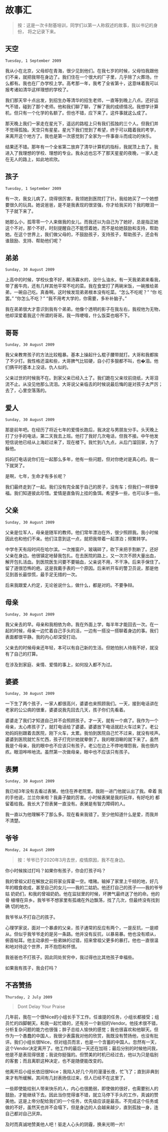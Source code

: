 # 故事汇

> 按：这是一次卡耐基培训，同学们以第一人称叙述的故事，我以书记的身份，
> 将之记录下来。

## 天空

`Tuesday, 1 September 2009`

我从小在北京，父母却在青海，很少见到他们。在我七岁的时候，父母怕我跟他
们不亲，就把我带在身边了。我们住在一个很大的厂子里，几乎除了火葬场，什
么都有。我也在厂办学校上学。高考那一年，我考了全省第十，这意味着我可以
报考诸如清华这样理想的学校了。

我们那天早十点出发，到招生办等清华的招生老师，一直等到晚上八点。还好运
气不错，碰到了那个老师。他和我们聊了聊，了解了我的成绩情况。我想学计算
机，但只有一个化学的名额了。但也不错，应下来了。这件事就这么成了。

那天晚上我们一家走在星光下，遥远的路程上只有我们孤独的三个人。但我们并
不觉得孤独。天空只有星星。星光下我们觉到了希望，终于可以籍着我的考学，
来离开这个地方了。我也是第一次感觉到了全家为一件事奋斗而成功的快乐。

结果还不错。那年有一个全省第二放弃了清华计算机的指标，我就顶上去了。我
进入了我理想的学校、理想的专业。我永远也忘不了那天星星的夜晚，一家人走
在无人的路上，如此地欢欣。

## 孩子

`Tuesday, 1 September 2009`

有一次，我女儿病了。烧得很厉害，我领她到医院打了针。我给她买了一个她想
要很久的玩具。她说爸爸，是不是我表现的很坚强，你才给我买的？我的眼泪一
下子就下来了。

她那么小，孤零零一个人来做我的女儿。而我还以为自己为了她好，总是指正她
这个不对，那个不好，时刻提醒自己不能惯着她，而不是给她鼓励和支持，帮助
她。在这个世界上，我们做父母的，不鼓励孩子，支持孩子，帮助孩子，还会有
谁鼓励、支持、帮助他们呢？

## 弟弟
`Sunday, 30 August 2009`

上高中的时候，学校伙食不好，稀汤寡水的，没什么油水。有一天我弟弟来看我，
带了酱牛肉，还有几样其他平常不吃的菜。我在食堂打了两碗米饭，一碗推给弟
弟，一碗自己吃。真香啊。这时候发现弟弟根本没有吃菜。“怎么不吃呢？” “你
吃罢。” “你怎么不吃？” “我不用考大学的，你需要，多补补脑子。”

我在弟弟很大才意识到我有个弟弟。他像个透明的影子在我左右，我视他为无物，
他却深爱着我这个所谓的哥哥。我一阵哽噎，什么饭菜也咽不下。

## 哥哥

`Sunday, 30 August 2009`

我父亲教育孩子的方法比较粗暴。基本上操起什么棍子腰带就打。大哥和我都挨
了不少打。我性格还温和些，大哥脾气比较硬，自小打多狠都不叫，也�泪。他
们俩平时基本上没话，仇人似的。

父亲过世的时候我不在。到家父亲已经入土了。我们跪在父亲坟前烧纸，大哥泪
流不止。从没见他那么流泪。大哥说父亲临去的时候说最后悔的是对孩子太严厉；
去了，心里空落落的。

## 爱人

`Sunday, 30 August 2009`

那是前年吧。在经历了将近七年的爱情长跑后，我决定与男朋友分手。头天晚上
打了分手的电话，第二天我去上班。他打了我好几次电话，但我不接。中午他发
短信说他已经从上海赶过来了，现在楼下。我忙到八九点，从后门溜回家，为了
躲他。

妈妈打电话说你们在一起那么多年，他有一些问题，但对你绝对是真心的。我一
下就哭了。

是啊，七年，生命才有多长呢？

我们最终走到了一起。我们没有完全属于自己的房子，没有车；但我们一样很幸
福。我们知道彼此珍惜。爱情是直鱼钩上挂的鱼饵。希望多一些，也可以多一些。

## 父亲

`Sunday, 30 August 2009`

父亲是位军人，母亲是随军的教师。他们常年漂泊在外，很少照顾我。我小时候
因此也和他们不亲。他们注意到这一点，就把我带着一起漂泊；频繁转学。

中学冬天有段时间在哈尔滨。一次推窗户，玻璃碎了，砍下来把手割断了。还好
父亲在身边。他很镇定地替我包扎。在去医院的路上，又一次次不顾大量出血，
解开包扎活血。到医院医生问要不要输血，父亲说不用，不干净。后来手保住了。
留了道很恐怖的疤。这是我戴手表的一个原因。后来听开车的警卫员说，那是他
见到首长最惊慌，最手足无措的一次。

后来我跟爱人约定，无论爸说什么，做什么，都是对的。不要争辩。

## 母亲

`Sunday, 30 August 2009`

我父亲去的早。母亲和我相依为命。我在外面上学，每半年才能回去一次。在一
起的时候，母亲一边忙着自己手头的活，一边有一搭没一搭聊着身边的事。我们
表面都很平静。我的内心却深受打动。

父亲去的时候母亲还年轻，本可以有自己新的生活。但她怕别人待我不好，就没
有了自己的打算。

在涉及到家庭、亲情、爱情的事上，如何投入都不为过。

## 婆婆

`Sunday, 30 August 2009`

一下生了两个孩子，一家人都很高兴，婆婆也来照顾我们。一天，接到电话讲在
老家的公公病的很重，婆婆说我先回去几天，孩子你们先看着。

婆婆走了我们才知道自己并不会照顾孩子。才一天，就有一个病了。我作为一个
母亲，太心疼孩子了，就打电话给了婆婆。婆婆放下电话就赶火车过来了。老公
劝妈妈别跟着去医院，刚下火车，太累。我怕到医院自己忙不过来，就没有吱声。
婆婆到医院就忙东忙西，孩子打完针她就晕倒了。我的眼泪唰的就下来了。虽然
我是个母亲，我的眼中也不应该只有孩子。老公在边上不停地埋怨我，我也很内
疚。眼泪哗哗地流。虽然第一次做母亲，眼中也不应该只有孩子。

## 表舅

`Sunday, 30 August 2009`

我已经3年没有去看过表舅。他住在养老院里。我刚一进门他就认出了我。牵着
我的手他说，兰兰你来啦？我鼻子酸的厉害。小时候表舅是我的玩伴，有好吃的
都留着给我。我长大了但表舅一直没有。表舅是有智力障碍的人。

我一直以为他理解不了那么多。现在看来我错了。至少他知道什么是爱，而我并
不清楚。

## 爷爷
`Monday, 24 August 2009`
>
> 按：爷爷已于2020年3月去世，疫情原因，我不在身边。
>

你小时候挨过打吗？如果你有孩子，你会打孩子吗？

我的曾祖父赶在解放之前将家业挥霍一空。嗜赌。输掉了家里上千倾的地，好几
年的粮食收成，甚至自己的女儿――我的二姑奶。他还打自己的孩子――我的爷爷姑
奶奶们，和我的曾祖奶奶。他在监狱里的时候，坏脾气最终送了他的命。他的骨
植埋在异乡。我爷爷不想家里有孤魂在外边飘荡，找了几次，但最终没有找到确
切的地方。

我爷爷从不打自己的孩子。

心理学家说，面对一个暴虐的父亲，孩子通常的反应有两个，一是反抗，一是顺
从。但似乎我爷爷走的是另一条路。他并没有反抗，以暴易暴。他也没有顺从，
俯首帖耳。他主动承担一些弟妹的过错，招来曾祖父更多的暴打。他也一直很温
和地对待这个世界，并不抱怨和怀恨。

我爸爸也不打孩子。因此同处贫穷中，我过得也比其他孩子幸福些。

如果我有孩子，我会打吗？

## 不吝赞扬

`Thursday, 2 July 2009`

> Dont Delay Your Praise

几年前，我在一个很Nice的小组长手下工作。任谁提的任务，小组长都接受；组
员忙的四脚朝天。和我一起忙碌的，还有另一个新招的Vendor。他技术很不错，
分析复杂问题的能力也很强；胖子总给人愉快的感觉；我也很喜欢和他聊天。但
作为一个愚蠢的中国人，我很少表露我对他的欣赏，我既没有赞扬他，也没有批
评。我们小组长很Nice，但对组员而言，也是一个含蓄的中国人。忽然有一天，
这个Vendor决定离开了。他工作的最后一天还在加班；最后分别的时候他问我，
他是不是表现得很差；我说你挺强的。但赞美的时机已经过去，他以为只是临别
的客套；而且离职这种决定，也不是随便能改变的。

他离开后小组长依旧很Nice；我陷入好几个月的漫漫长夜，忙飞了；直到非典到
来才有所缓解。其间有几封表扬信过来，但人已经不在这里了。

一些即使能给别人带来快乐的人，内心也很脆弱，即使做的很好，也需要别人的
鼓励，才能继续下去。因此当你觉得谁不错，就立马停下手头的工作，真诚的赞
美他。这是上帝分配给我们的一个任务，优先级应该是最高。不完成这个任务或
做的不好，虽然天也并不会塌下，但是身边的人会越来越少，直到孤独一身，连
自己都对自己厌弃。

及时而真诚地赞美他人吧！驱走人心头的阴霾，换来光明一片!
